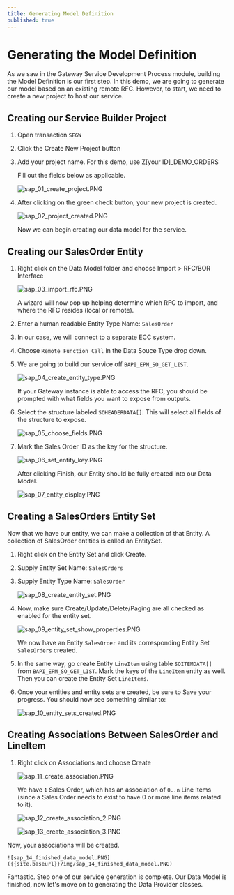 ```yaml
---
title: Generating Model Definition
published: true
---
```


# Generating the Model Definition

As we saw in the Gateway Service Development Process module, building the Model Definition is our first step. In this demo, we are going to generate our model based on an existing remote RFC. However, to start, we need to create a new project to host our service.

## Creating our Service Builder Project

1. Open transaction `SEGW`
1. Click the Create New Project button
1. Add your project name. For this demo, use Z[your ID]_DEMO_ORDERS

    Fill out the fields below as applicable.

    ![sap_01_create_project.PNG]({{site.baseurl}}/img/sap_01_create_project.PNG)

1. After clicking on the green check button, your new project is created.

    ![sap_02_project_created.PNG]({{site.baseurl}}/img/sap_02_project_created.PNG)

    Now we can begin creating our data model for the service.

## Creating our SalesOrder Entity

1. Right click on the Data Model folder and choose Import > RFC/BOR Interface

    ![sap_03_import_rfc.PNG]({{site.baseurl}}/img/sap_03_import_rfc.PNG)

    A wizard will now pop up helping determine which RFC to import, and where the RFC resides (local or remote).

1. Enter a human readable Entity Type Name: `SalesOrder`
1. In our case, we will connect to a separate ECC system.
1. Choose `Remote Function Call` in the Data Souce Type drop down.
1. We are going to build our service off `BAPI_EPM_SO_GET_LIST`.

    ![sap_04_create_entity_type.PNG]({{site.baseurl}}/img/sap_04_create_entity_type.PNG)

    If your Gateway instance is able to access the RFC, you should be prompted with what fields you want to expose from outputs.

1. Select the structure labeled `SOHEADERDATA[]`. This will select all fields of the structure to expose.

    ![sap_05_choose_fields.PNG]({{site.baseurl}}/img/sap_05_choose_fields.PNG)

1. Mark the Sales Order ID as the key for the structure.

    ![sap_06_set_entity_key.PNG]({{site.baseurl}}/img/sap_06_set_entity_key.PNG)

    After clicking Finish, our Entity should be fully created into our Data Model.

    ![sap_07_entity_display.PNG]({{site.baseurl}}/img/sap_07_entity_display.PNG)

## Creating a SalesOrders Entity Set

Now that we have our entity, we can make a collection of that Entity. A collection of SalesOrder entities is called an EntitySet.

1. Right click on the Entity Set and click Create.
1. Supply Entity Set Name: `SalesOrders`
1. Supply Entity Type Name: `SalesOrder`

    ![sap_08_create_entity_set.PNG]({{site.baseurl}}/img/sap_08_create_entity_set.PNG)

1. Now, make sure Create/Update/Delete/Paging are all checked as enabled for the entity set.

    ![sap_09_entity_set_show_properties.PNG]({{site.baseurl}}/img/sap_09_entity_set_show_properties.PNG)

    We now have an Entity `SalesOrder` and its corresponding Entity Set `SalesOrders` created.

1. In the same way, go create Entity `LineItem` using table `SOITEMDATA[]` from `BAPI_EPM_SO_GET_LIST`. Mark the keys of the `LineItem` entity as well. Then you can create the Entity Set `LineItems`.

1. Once your entities and entity sets are created, be sure to Save your progress. You should now see something similar to:

   ![sap_10_entity_sets_created.PNG]({{site.baseurl}}/img/sap_10_entity_sets_created.PNG)

## Creating Associations Between SalesOrder and LineItem

1. Right click on Associations and choose Create

    ![sap_11_create_association.PNG]({{site.baseurl}}/img/sap_11_create_association.PNG)

    We have `1` Sales Order, which has an association of `0..n` Line Items (since a Sales Order needs to exist to have 0 or more line items related to it).

    ![sap_12_create_association_2.PNG]({{site.baseurl}}/img/sap_12_create_association_2.PNG)

    ![sap_13_create_association_3.PNG]({{site.baseurl}}/img/sap_13_create_association_3.PNG)

Now, your associations will be created.

    ![sap_14_finished_data_model.PNG]({{site.baseurl}}/img/sap_14_finished_data_model.PNG)

Fantastic. Step one of our service generation is complete. Our Data Model is finished, now let's move on to generating the Data Provider classes.
